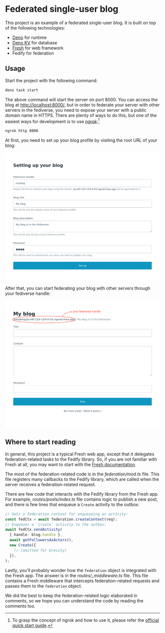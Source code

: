 <!-- deno-fmt-ignore-file -->

Federated single-user blog
==========================

This project is an example of a federated single-user blog.  It is built on top
of the following technologies:

 -  [Deno] for runtime
 -  [Deno KV] for database
 -  [Fresh] for web framework
 -  Fedify for federation

[Deno]: https://deno.com/
[Deno KV]: https://deno.com/kv
[Fresh]: https://fresh.deno.dev/


Usage
-----

Start the project with the following command:

~~~~ sh
deno task start
~~~~

The above command will start the server on port 8000.  You can access the blog
at <http://localhost:8000/>, but in order to federate your server with other
servers in the fediverse, you need to expose your server with a public domain
name in HTTPS.  There are plenty of ways to do this, but one of the easiest
ways for development is to use [ngrok]:[^1]

~~~~ sh
ngrok http 8000
~~~~

At first, you need to set up your blog profile by visiting the root URL of your
blog:

![The initial setting up form.](images/setup.png)

After that, you can start federating your blog with other servers through your
fediverse handle:

![Where the fediverse handle shows up.](images/handle.png)

[^1]: To grasp the concept of ngrok and how to use it, please refer
      the [official quick start guide][1].

[ngrok]: https://ngrok.com/
[1]: https://ngrok.com/docs/getting-started/


Where to start reading
----------------------

In general, this project is a typical Fresh web app, except that it delegates
federation-related tasks to the Fedify library.  So, if you are not familiar
with Fresh at all, you may want to start with the [Fresh documentation][2].

The most of the federation-related code is in the *federation/mod.ts* file.
This file registers many callbacks to the Fedify library, which are called when
the server receives a federation-related request.

There are few code that interacts with the Fedify library from the Fresh app.
For example, *routes/posts/index.ts* file contains logic to publish a new post,
and there is few lines that enqueue a `Create` activity to the outbox:

~~~~ typescript
// Gets a federation context for enqueueing an activity:
const fedCtx = await federation.createContext(req);
// Enqueues a `Create` activity to the outbox:
await fedCtx.sendActivity(
  { handle: blog.handle },
  await getFollowersAsActors(),
  new Create({
    // (omitted for brevity)
  }),
);
~~~~

Lastly, you'll probably wonder how the `federation` object is integrated with
the Fresh app.  The answer is in the *routes/_middleware.ts* file.  This file
contains a Fresh middleware that intercepts federation-related requests and
passes them to the `federation` object.

We did the best to keep the federation-related logic elaborated in comments,
so we hope you can understand the code by reading the comments too.

[2]: https://fresh.deno.dev/docs